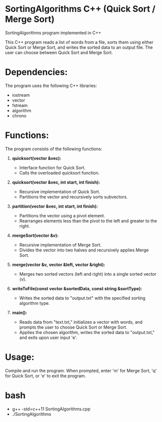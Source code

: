 # SortingAlgorithms C++ (Quick Sort / Merge Sort)

SortingAlgorithms program implemented in C++

This C++ program reads a list of words from a file, sorts them using either Quick Sort or Merge Sort, and writes the sorted data to an output file. The user can choose between Quick Sort and Merge Sort.

# Dependencies:

The program uses the following C++ libraries:

- iostream
- vector
- fstream
- algorithm
- chrono

# Functions:

The program consists of the following functions:

1. **quicksort(vector<string> &vec):**
   - Interface function for Quick Sort.
   - Calls the overloaded quicksort function.

2. **quicksort(vector<string> &vec, int start, int finish):**
   - Recursive implementation of Quick Sort.
   - Partitions the vector and recursively sorts subvectors.

3. **partition(vector<string> &vec, int start, int finish):**
   - Partitions the vector using a pivot element.
   - Rearranges elements less than the pivot to the left and greater to the right.

4. **mergeSort(vector<string> &v):**
   - Recursive implementation of Merge Sort.
   - Divides the vector into two halves and recursively applies Merge Sort.

5. **merge(vector<string> &v, vector<string> &left, vector<string> &right):**
   - Merges two sorted vectors (left and right) into a single sorted vector (v).

6. **writeToFile(const vector<string> &sortedData, const string &sortType):**
   - Writes the sorted data to "output.txt" with the specified sorting algorithm type.

7. **main():**
   - Reads data from "text.txt," initializes a vector with words, and prompts the user to choose Quick Sort or Merge Sort.
   - Applies the chosen algorithm, writes the sorted data to "output.txt," and exits upon user input 'e'.

# Usage:

Compile and run the program. When prompted, enter 'm' for Merge Sort, 'q' for Quick Sort, or 'e' to exit the program.

# bash

- g++ -std=c++11 SortingAlgorithms.cpp
- ./SortingAlgorithms
